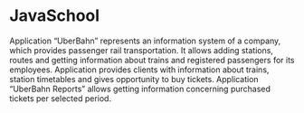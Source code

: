 # JavaSchool
Application “UberBahn” represents an information system of a company, which provides passenger rail transportation. It allows adding stations, routes and getting information about trains and registered passengers for its employees. Application provides clients with information about trains, station timetables and gives opportunity to buy tickets. 
Application “UberBahn Reports” allows getting information concerning purchased tickets per selected period.

